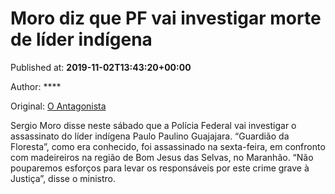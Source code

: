 
# Moro diz que PF vai investigar morte de líder indígena

Published at: **2019-11-02T13:43:20+00:00**

Author: ****

Original: [O Antagonista](https://www.oantagonista.com/brasil/moro-diz-que-pf-vai-investigar-morte-de-lider-indigena/)

Sergio Moro disse neste sábado que a Polícia Federal vai investigar o assassinato do líder indígena Paulo Paulino Guajajara.
“Guardião da Floresta”, como era conhecido, foi assassinado na sexta-feira, em confronto com madeireiros na região de Bom Jesus das Selvas, no Maranhão.
“Não pouparemos esforços para levar os responsáveis por este crime grave à Justiça”, disse o ministro.
